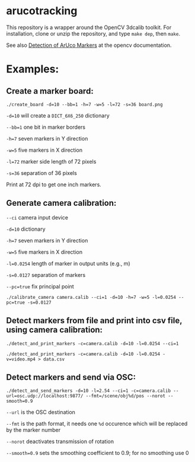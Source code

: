 # arucotracking

This repository is a wrapper around the OpenCV 3dcalib toolkit. For
installation, clone or unzip the repository, and type `make dep`, then
`make`.

See also [Detection of ArUco Markers](https://docs.opencv.org/trunk/d5/dae/tutorial_aruco_detection.html) at the opencv documentation.

# Examples:

## Create a marker board:



    ./create_board -d=10 --bb=1 -h=7 -w=5 -l=72 -s=36 board.png

`-d=10` will create a `DICT_6X6_250` dictionary

`--bb=1` one bit in marker borders

`-h=7` seven markers in Y direction

`-w=5` five markers in X direction

`-l=72` marker side length of 72 pixels

`-s=36` separation of 36 pixels

Print at 72 dpi to get one inch markers.

## Generate camera calibration:

`--ci` camera input device

`-d=10` dictionary

`-h=7` seven markers in Y direction

`-w=5` five markers in X direction

`-l=0.0254` length of marker in output units (e.g., m)

`-s=0.0127` separation of markers

`--pc=true` fix principal point



    ./calibrate_camera camera.calib --ci=1 -d=10 -h=7 -w=5 -l=0.0254 --pc=true -s=0.0127



## Detect markers from file and print into csv file, using camera calibration:


    ./detect_and_print_markers -c=camera.calib -d=10 -l=0.0254 --ci=1

    ./detect_and_print_markers -c=camera.calib -d=10 -l=0.0254 -v=video.mp4 > data.csv


## Detect markers and send via OSC:


    ./detect_and_send_markers -d=10 -l=2.54 --ci=1 -c=camera.calib --url=osc.udp://localhost:9877/ --fmt=/scene/obj%d/pos --norot --smooth=0.9

`--url` is the OSC destination

`--fmt` is the path format, it needs one `%d` occurence which will be replaced by the marker number

`--norot` deactivates transmission of rotation

`--smooth=0.9` sets the smoothing coefficient to 0.9; for no smoothing use 0